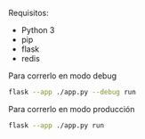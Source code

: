 Requisitos:
- Python 3
- pip
- flask 
- redis

Para correrlo en modo debug
```bash
flask --app ./app.py --debug run
```

Para correrlo en modo producción
```bash
flask --app ./app.py run
```


